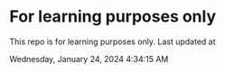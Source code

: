 # For learning purposes only
This repo is for learning purposes only.
Last updated at

Wednesday, January 24, 2024 4:34:15 AM

